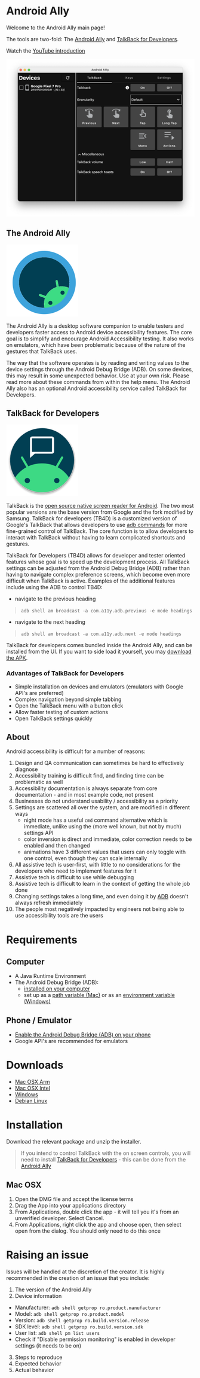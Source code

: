 # Android Ally
Welcome to the Android Ally main page!

The tools are two-fold: The [Android Ally](#the-android-ally) and [TalkBack for Developers](#talkback-for-developers).

Watch the [YouTube introduction][12]

![Screenshot of the Android ally. It shows a connected device and some buttons for controlling TalkBack][102]

## The Android Ally

![Android Ally Logo][101]

The Android Ally is a desktop software companion to enable testers and developers faster access to Android device accessibility features. The core goal is to simplify and encourage Android Accessibility testing. It also works on emulators, which have been problematic because of the nature of the gestures that TalkBack uses.

The way that the software operates is by reading and writing values to the device settings through the Android Debug Bridge (ADB). On some devices, this may result in some unexpected behavior. Use at your own risk. Please read more about these commands from within the help menu. The Android Ally also has an optional Android accessibility service called TalkBack for Developers.

## TalkBack for Developers

![TalkBack For Developers Logo][100]

TalkBack is the [open source native screen reader for Android][4]. The two most popular versions are the base version from Google and the fork modified by Samsung. TalkBack for developers (TB4D) is a customized version of Google's TalkBack that allows developers to use [adb commands][5] for more fine-grained control of TalkBack. The core function is to allow developers to interact with TalkBack without having to learn complicated shortcuts and gestures. 

TalkBack for Developers (TB4D) allows for developer and tester oriented features whose goal is to speed up the development process. All TalkBack settings can be adjusted from the Android Debug Bridge (ADB) rather than having to navigate complex preference screens, which become even more difficult when TalkBack is active. Examples of the additional features include using the ADB to control TB4D:
 - navigate to the previous heading 
 > `adb shell am broadcast -a com.a11y.adb.previous -e mode headings`
 - navigate to the next heading 
 > `adb shell am broadcast -a com.a11y.adb.next -e mode headings`

TalkBack for developers comes bundled inside the Android Ally, and can be installed from the UI. If you want to side load it yourself, you may [download the APK][6].

### Advantages of TalkBack for Developers

- Simple installation on devices and emulators (emulators with Google API's are preferred)
- Complex navigation beyond simple tabbing
- Open the TalkBack menu with a button click
- Allow faster testing of custom actions
- Open TalkBack settings quickly

## About

Android accessibility is difficult for a number of reasons:
1. Design and QA communication can sometimes be hard to effectively diagnose
2. Accessibility training is difficult find, and finding time can be problematic as well
3. Accessibility documentation is always separate from core documentation - and in most example code, not present
4. Businesses do not understand usability / accessibility as a priority
5. Settings are scattered all over the system, and are modified in different ways
   - night mode has a useful `cmd` command alternative which is immediate, unlike using the (more well known, but not by much) settings API
   - color inversion is direct and immediate, color correction needs to be enabled and then changed
   - animations have 3 different values that users can only toggle with one control, even though they can scale internally
6. All assistive tech is user-first, with little to no considerations for the developers who need to implement features for it
7. Assistive tech is difficult to use while debugging
8. Assistive tech is difficult to learn in the context of getting the whole job done
9. Changing settings takes a long time, and even doing it by [ADB][5] doesn't always refresh immediately
10. The people most negatively impacted by engineers not being able to use accessibility tools are the users

# Requirements

## Computer

- A Java Runtime Environment
- The Android Debug Bridge (ADB):
  - [installed on your computer][8]
  - set up as a [path variable (Mac)][11] or as an [environment variable (Windows)][10]

## Phone / Emulator

- [Enable the Android Debug Bridge (ADB) on your phone][7]
- Google API's are recommended for emulators

# Downloads

- [Mac OSX Arm][0]
- [Mac OSX Intel][1]
- [Windows][2]
- [Debian Linux][3]

# Installation

Download the relevant package and unzip the installer.

> If you intend to control TalkBack with the on screen controls, you will need to install [TalkBack for Developers](#talkback-for-developers) - this can be done from the [Android Ally](#the-android-ally)


## Mac OSX

1. Open the DMG file and accept the license terms
2. Drag the App into your applications directory
3. From Applications, double click the app - it will tell you it's from an unverified developer. Select Cancel.
4. From Applications, right click the app and choose open, then select open from the dialog. You should only need to do this once

# Raising an issue

Issues will be handled at the discretion of the creator. It is highly recommended in the creation of an issue that you include:

1. The version of the Android Ally
2. Device information
  - Manufacturer: `adb shell getprop ro.product.manufacturer`
  - Model: `adb shell getprop ro.product.model`
  - Version: `adb shell getprop ro.build.version.release`
  - SDK level: `adb shell getprop ro.build.version.sdk`
  - User list: `adb shell pm list users`
  - Check if "Disable permission monitoring" is enabled in developer settings (it needs to be on)
3. Steps to reproduce
4. Expected behavior
5. Actual behavior

[0]: http://qbalsdon.com/android_ally/public/Android_A11y_ARM_1_public.dmg.zip 
[1]: http://qbalsdon.com/android_ally/public/Android_A11y_x64_1_public.dmg.zip 
[2]: http://qbalsdon.com/android_ally/public/Android_A11y_1_public.msi.zip 
[3]: http://qbalsdon.com/android_ally/public/Android_A11y_1_public.deb.zip 

[4]: https://github.com/google/talkback
[5]: https://developer.android.com/tools/adb
[6]: /downloads/app-phone-signed-65.apk.zip
[7]: https://developer.android.com/studio/command-line/adb#Enabling
[8]: https://developer.android.com/studio/releases/platform-tools
[9]: https://stackoverflow.com/questions/17901692/set-up-adb-on-mac-os-x
[10]: https://doc.e.foundation/pages/install-adb-windows#adding-adb-path-to-the-environment-variables
[11]: https://stackoverflow.com/questions/17901692/set-up-adb-on-mac-os-x
[12]: https://www.youtube.com/watch?v=zoLLVzm8nzA

[100]: /images/icon_tb4d_round.png "TalkBack for developers"
[101]: /images/icon_aa_round.png "Android Ally"
[102]: /images/screenshot.png "Android Ally Screenshot"